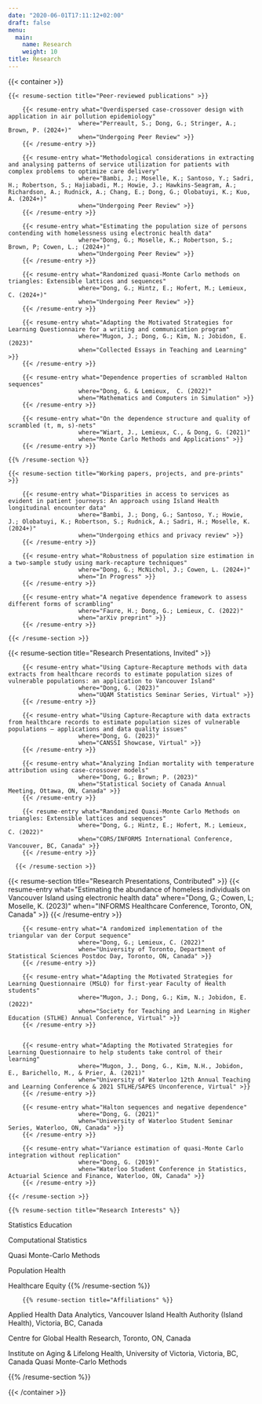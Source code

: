 ```yaml
---
date: "2020-06-01T17:11:12+02:00"
draft: false
menu:
  main:
    name: Research
    weight: 10
title: Research
---
```


{{< container >}}

    
    {{< resume-section title="Peer-reviewed publications" >}}
    
        {{< resume-entry what="Overdispersed case-crossover design with application in air pollution epidemiology"
                        where="Perreault, S.; Dong, G.; Stringer, A.; Brown, P. (2024+)"
                        when="Undergoing Peer Review" >}}
        {{< /resume-entry >}}

        {{< resume-entry what="Methodological considerations in extracting and analysing patterns of service utilization for patients with complex problems to optimize care delivery"
                        where="Bambi, J.; Moselle, K.; Santoso, Y.; Sadri, H.; Robertson, S.; Hajiabadi, M.; Howie, J.; Hawkins-Seagram, A.; Richardson, A.; Rudnick, A.; Chang, E.; Dong, G.; Olobatuyi, K.; Kuo, A. (2024+)"
                        when="Undergoing Peer Review" >}}
        {{< /resume-entry >}}
        
        {{< resume-entry what="Estimating the population size of persons contending with homelessness using electronic health data"
                        where="Dong, G.; Moselle, K.; Robertson, S.; Brown, P; Cowen, L.; (2024+)"
                        when="Undergoing Peer Review" >}}
        {{< /resume-entry >}}
        
        {{< resume-entry what="Randomized quasi-Monte Carlo methods on triangles: Extensible lattices and sequences"
                        where="Dong, G.; Hintz, E.; Hofert, M.; Lemieux, C. (2024+)"
                        when="Undergoing Peer Review" >}}
        {{< /resume-entry >}}        

        {{< resume-entry what="Adapting the Motivated Strategies for Learning Questionnaire for a writing and communication program"
                        where="Mugon, J.; Dong, G.; Kim, N.; Jobidon, E. (2023)"
                        when="Collected Essays in Teaching and Learning" >}}
        {{< /resume-entry >}} 
        
        {{< resume-entry what="Dependence properties of scrambled Halton sequences"
                        where="Dong, G. & Lemieux,  C. (2022)"
                        when="Mathematics and Computers in Simulation" >}}
        {{< /resume-entry >}}  
        
        {{< resume-entry what="On the dependence structure and quality of scrambled (t, m, s)-nets"
                        where="Wiart, J., Lemieux, C., & Dong, G. (2021)"
                        when="Monte Carlo Methods and Applications" >}}
        {{< /resume-entry >}}  
        
    {{% /resume-section %}}

    {{< resume-section title="Working papers, projects, and pre-prints" >}}
    
        {{< resume-entry what="Disparities in access to services as evident in patient journeys: An approach using Island Health longitudinal encounter data"
                        where="Bambi, J.; Dong, G.; Santoso, Y.; Howie, J.; Olobatuyi, K.; Robertson, S.; Rudnick, A.; Sadri, H.; Moselle, K. (2024+)"
                        when="Undergoing ethics and privacy review" >}}
        {{< /resume-entry >}}
        
        {{< resume-entry what="Robustness of population size estimation in a two-sample study using mark-recapture techniques"
                        where="Dong, G.; McNichol, J.; Cowen, L. (2024+)"
                        when="In Progress" >}}
        {{< /resume-entry >}}
        
        {{< resume-entry what="A negative dependence framework to assess different forms of scrambling"
                        where="Faure, H.; Dong, G.; Lemieux, C. (2022)"
                        when="arXiv preprint" >}}
        {{< /resume-entry >}}
        
    {{< /resume-section >}}
    
{{< resume-section title="Research Presentations, Invited" >}}

        {{< resume-entry what="Using Capture-Recapture methods with data extracts from healthcare records to estimate population sizes of vulnerable populations: an application to Vancouver Island"
                        where="Dong, G. (2023)"
                        when="UQAM Statistics Seminar Series, Virtual" >}}
        {{< /resume-entry >}}
        
        {{< resume-entry what="Using Capture-Recapture with data extracts from healthcare records to estimate population sizes of vulnerable populations – applications and data quality issues"
                        where="Dong, G. (2023)"
                        when="CANSSI Showcase, Virtual" >}}
        {{< /resume-entry >}}
        
        {{< resume-entry what="Analyzing Indian mortality with temperature attribution using case-crossover models"
                        where="Dong, G.; Brown; P. (2023)"
                        when="Statistical Society of Canada Annual Meeting, Ottawa, ON, Canada" >}}
        {{< /resume-entry >}}
        
        {{< resume-entry what="Randomized Quasi-Monte Carlo Methods on triangles: Extensible lattices and sequences"
                        where="Dong, G.; Hintz, E.; Hofert, M.; Lemieux, C. (2022)"
                        when="CORS/INFORMS International Conference, Vancouver, BC, Canada" >}}
        {{< /resume-entry >}}
        
      {{< /resume-section >}}
    
{{< resume-section title="Research Presentations, Contributed" >}}
        {{< resume-entry what="Estimating the abundance of homeless individuals on Vancouver Island using electronic health data"
                        where="Dong, G.; Cowen, L; Moselle, K. (2023)"
                        when="INFORMS Healthcare Conference, Toronto, ON, Canada" >}}
        {{< /resume-entry >}}
        
        {{< resume-entry what="A randomized implementation of the triangular van der Corput sequence"
                        where="Dong, G.; Lemieux, C. (2022)"
                        when="University of Toronto, Department of Statistical Sciences Postdoc Day, Toronto, ON, Canada" >}}
        {{< /resume-entry >}}
        
        {{< resume-entry what="Adapting the Motivated Strategies for Learning Questionnaire (MSLQ) for first-year Faculty of Health students"
                        where="Mugon, J.; Dong, G.; Kim, N.; Jobidon, E. (2022)"
                        when="Society for Teaching and Learning in Higher Education (STLHE) Annual Conference, Virtual" >}}
        {{< /resume-entry >}}
        
        
        {{< resume-entry what="Adapting the Motivated Strategies for Learning Questionnaire to help students take control of their learning"
                        where="Mugon, J., Dong, G., Kim, N.H., Jobidon, E., Barichello, M., & Prier, A. (2021)"
                        when="University of Waterloo 12th Annual Teaching and Learning Conference & 2021 STLHE/SAPES Unconference, Virtual" >}}
        {{< /resume-entry >}}
        
        {{< resume-entry what="Halton sequences and negative dependence"
                        where="Dong, G. (2021)"
                        when="University of Waterloo Student Seminar Series, Waterloo, ON, Canada" >}}
        {{< /resume-entry >}}
        
        {{< resume-entry what="Variance estimation of quasi-Monte Carlo integration without replication"
                        where="Dong, G. (2019)"
                        when="Waterloo Student Conference in Statistics, Actuarial Science and Finance, Waterloo, ON, Canada" >}}
        {{< /resume-entry >}}
        
    {{< /resume-section >}}    
    
    {{% resume-section title="Research Interests" %}}
    
Statistics Education

Computational Statistics

Quasi Monte-Carlo Methods

Population Health

Healthcare Equity
    {{% /resume-section %}}
    
        {{% resume-section title="Affiliations" %}}
Applied Health Data Analytics, Vancouver Island Health Authority (Island Health), Victoria, BC, Canada

Centre for Global Health Research, Toronto, ON, Canada

Institute on Aging & Lifelong Health, University of Victoria, Victoria, BC, Canada
Quasi Monte-Carlo Methods

  {{% /resume-section %}}
    
<!---
    {{< resume-section title="Languages" >}}
        {{< resume-category title="Dutch" >}}
        {{% resume-entry what="Native Language" %}}
* Hollandish accent
        {{% /resume-entry %}}
        {{< resume-category title="Latin" >}}
        {{% resume-entry what="Private Lessons" when="1588-1598" %}}
        {{% /resume-entry %}}
        {{< resume-category title="French" >}}
        {{% resume-entry what="French Classes" when="1621–1623" where="Ecole de Paris" %}}
        {{% /resume-entry %}}
    {{< /resume-section >}}
-->

{{< /container >}}
                            
